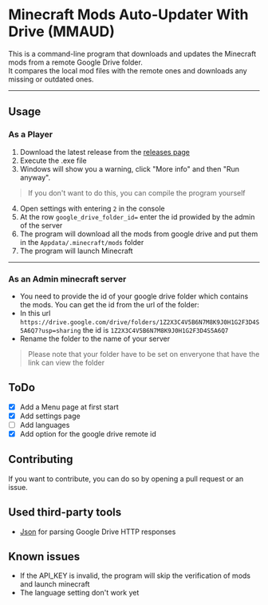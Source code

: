 # Minecraft Mods Auto-Updater With Drive (MMAUD)
This is a command-line program that downloads and updates the 
Minecraft mods from a remote Google Drive folder.<br>
It compares the local mod files with the remote ones and downloads any missing or 
outdated ones.
<hr>

## Usage
### As a Player

1. Download the latest release from the [releases page](https://github.com/lo-opix/mmaud/releases/)
2. Execute the .exe file
3. Windows will show you a warning, click "More info" and then "Run anyway".
>If you don't want to do this, you can compile the program yourself

4. Open settings with entering `2` in the console
5. At the row `google_drive_folder_id=` enter the id prowided by the admin of the server
4. The program will download all the mods from google drive and put them in the `Appdata/.minecraft/mods` folder
5. The program will launch Minecraft
<hr>

### As an Admin minecraft server

 * You need to provide the id of your google drive folder which contains the mods.
You can get the id from the url of the folder: 
 * In this url `https://drive.google.com/drive/folders/1Z2X3C4V5B6N7M8K9J0H1G2F3D4S5A6Q7?usp=sharing` the id is `1Z2X3C4V5B6N7M8K9J0H1G2F3D4S5A6Q7`
 * Rename the folder to the name of your server
>Please note that your folder have to be set on enveryone that have the link can view the folder

## ToDo
- [x] Add a Menu page at first start
- [x] Add settings page
- [ ] Add languages
- [x] Add option for the google drive remote id

## Contributing

If you want to contribute, you can do so by opening a pull request or an issue.

## Used third-party tools
- [Json](https://github.com/nlohmann/json) for parsing Google Drive HTTP responses 

## Known issues
- If the API_KEY is invalid, the program will skip the verification of mods and launch minecraft
- The language setting don't work yet
